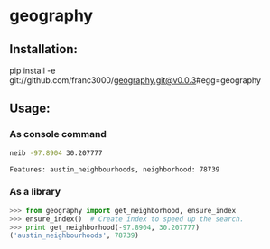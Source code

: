 # geography

## Installation:
pip install -e git://github.com/franc3000/geography.git@v0.0.3#egg=geography

## Usage:

### As console command
```bash
neib -97.8904 30.207777
```
```
Features: austin_neighbourhoods, neighborhood: 78739
```

### As a library
```python
>>> from geography import get_neighborhood, ensure_index
>>> ensure_index()  # Create index to speed up the search.
>>> print get_neighborhood(-97.8904, 30.207777)
('austin_neighbourhoods', 78739)
```
